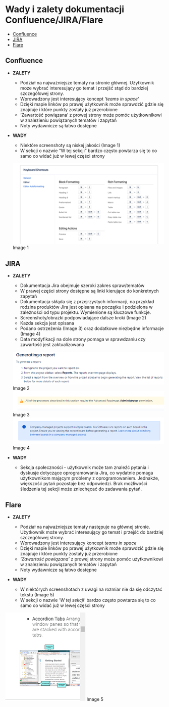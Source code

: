 ﻿# Wady i zalety dokumentacji Confluence/JIRA/Flare

  - [Confluence](#confluence)
  - [JIRA](#jira)
  - [Flare](#flare)
## Confluence  
 
* **ZALETY**  

  * Podział na najważniejsze tematy na stronie głównej.  Użytkownik może wybrać interesujący go temat i przejść stąd do bardziej szczegółowej strony.  
  * Wprowadzony jest interesujący koncept *‘teams in space’*
  * Dzięki mapie linków po prawej użytkownik może sprawdzić gdzie się znajduje i które punkty zostały już przerobione  
  * ‘Zawartość powiązana’ z prowej strony może pomóc użytkownikowi w znalezieniu powiązanych tematów i zapytań  
  * Noty wydawnicze są łatwo dostępne
   
* **WADY**
  * Niektóre screenshoty są niskej jakości (Image 1) 
  * W sekcji o nazwie “W tej sekcji” bardzo często powtarza się to co samo co widać już w lewej części strony 


  ![Image 1](graphicsquality.png) Image 1
## JIRA  
* **ZALETY**


  * Dokumentacja Jira obejmuje szeroki zakres spraw/tematów  
  * W prawej części strony dostępne są linki kierujące do konkretnych zapytań  
  * Dokumentacja skłąda się z przejrzystych informacji, na przykład rodzina produktów Jira jest opisana na początku i podzielona w zależności od typu projektu.   Wymienione są kluczowe funkcje. 
  * Screenshoty/obrazki podpowiadające dalsze kroki (Image 2) 
  * Każda sekcja jest opisana 
  * Podano ostrzeżenia (Image 3) oraz dodatkowe niezbędne informacje (Image 4) 
  * Data modyfikacji na dole strony pomaga w sprawdzaniu czy zawartość jest zaktualizowana  



  ![Image 2](jira2.png) Image 2
  ![Image 3](warning.png) Image 3
  ![Image 4](additional.png) Image 4

* **WADY**    


  * Sekcja społeczności - użytkownik może tam znaleźć pytania i dyskusje dotyczące oprogramowania Jira, co wydatnie pomaga użytkownikom mającym problemy z oprogramowaniem. Jednakże, większość pytań pozostaje bez odpowiedzi. Brak możliwości śledzenia tej sekcji może zniechęcać do zadawania pytań.
## Flare  
* **ZALETY**


  * Podział na najważniejsze tematy następuje na głównej stronie. Użytkownik może wybrać interesujący go temat i przejść do bardziej szczegółowej strony.  
  * Wprowadzony jest interesujący koncept *teams in space*  
  * Dzięki mapie linków po prawej użytkownik może sprawdzić gdzie się znajduje i które punkty zostały już przerobione   
  * *‘Zawartość powiązana’* z prowej strony może pomóc użytkownikowi w znalezieniu powiązanych tematów i zapytań  
  * Noty wydawnicze są łatwo dostępne 
* **WADY**


  * W niektórych screenshotach z uwagi na rozmiar nie da się odczytać tekstu (Image 5)  
  * W sekcji o nazwie *'W tej sekcji'* bardzo często powtarza się to co samo co widać już w lewej części strony  


![Image 1](smalltext.png) Image 5